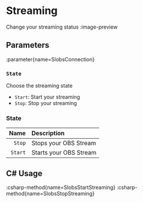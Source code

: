# Streaming
Change your streaming status
:image-preview

## Parameters
:parameter{name=SlobsConnection}

### `State`
Choose the streaming state

- `Start`: Start your streaming
- `Stop`: Stop your streaming

### State
|    Name | Description            |
|--------:|:-----------------------|
|  `Stop` | Stops your OBS Stream  |
| `Start` | Starts your OBS Stream |

## C# Usage
:csharp-method{name=SlobsStartStreaming}
:csharp-method{name=SlobsStopStreaming}